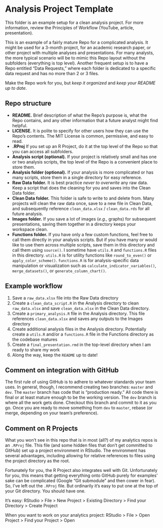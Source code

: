 # Analysis Project Template

This folder is an example setup for a clean analysis project. For more information, review the Principles of Workflow (YouTube, article, presentation).

This is an example of a fairly mature Repo for a complicated analysis. It might be used for a 3-month project, for an academic research paper, or other project with multiple analyses and presentations. For many analysts, the more typical scenario will be to mimic this Repo layout without the subfolders (everything is top level). Another frequent setup is to have a Repo entitled “Data Requests,” where each folder is dedicated to a specific data request and has no more than 2 or 3 files. 

Make the Repo work for you, but *keep it organized* and *keep your README up to date*.

## Repo structure

* **README.** Brief description of what the Repo’s purpose is, what the Repo contains, and any other information that a future analyst might find helpful.
* **LICENSE.** It is polite to specify for other users how they can use the Repo’s contents. The MIT License is common, permissive, and easy to read.
* **.RProj** If you set up an R Project, do it at the top level of the Repo so that you can access all subfolders.
* **Analysis script (optional).** If your project is relatively small and has one or two analysis scripts, the top level of the Repo is a convenient place to store them.
* **Analysis folder (optional).** If your analysis is more complicated or has many scripts, store them in a single directory for easy reference.
* **Raw Data folder.** It is best practice *never to overwrite* any raw data. Keep a script that does the cleaning for you and saves into the Clean Data folder.
* **Clean Data folder.** This folder is safe to write to and delete from. Many projects will clean the raw data once, save to a new file in Clean Data, and subsequently reference  `clean_data.xlsx` / `clean_data.rds` for all future analysis.
* **Images folder.** If you save a lot of images (*e.g.,* graphs) for subsequent presentations, saving them together in a directory keeps your workspace clean.
* **Functions folder.** If you have only a few custom functions, feel free to call them directly in your analysis scripts. But if you have many or would like to use them across multiple scripts, save them in this directory and call them using `source()`. I sometime have `utils.R` and `functions.R` files in this directory. `utils.R` is for utility functions like `round_to_even()` or `apply_color_scheme()`. `functions.R` is for analysis-specific data manipulation or visualization such as `calculate_indicator_variables()`, `merge_datasets()`, or `generate_column_chart()`.

## Example workflow

1. Save a `raw_data.xlsx` file into the Raw Data directory
2. Create a `clean_data_script.R` in the Analysis directory to clean `raw_data.xlsx` and save `clean_data.xlsx` in the Clean Data directory.
3. Create a `primary_analysis.R` file in the Analysis directory. This file references `clean_data.xlsx` and saves any outputs to the Images directory
4. Create additional analysis files in the Analysis directory. Potentially create a `utils.R` and/or a `functions.R` file in the Functions directory as the codebase matures
5. Create a `final_presentation.rmd` in the top-level directory when I am ready to share my work
6. Along the way, keep the `README` up to date!

## Comment on integration with GitHub

The first rule of using GitHub is to adhere to whatever standards your team uses. In general, though, I recommend creating two branches: `master` and `dev`. The `master` branch has code that is “production ready.” All code there is final or at least mature enough to be the working version. The `dev` branch is where all the work gets done. Checkout this branch and commit to it as you go. Once you are ready to move something from `dev` to `master`, rebase (or merge, depending on your team’s preference).

## Comment on R Projects

What you won’t see in this repo that is in most (all?) of my analytics repos is an `.RProj` file. This file (and some hidden files that don’t get committed to GitHub) set up a project environment in RStudio. The environment has several advantages, including allowing for relative references to files using the project directory as the root. 

Fortunately for you, the R Project also integrates well with Git. Unfortunately for you, this means that getting everything onto GitHub purely for examples’ sake can be complicated (Google “Git submodule” and then cower in fear). So, I’ve left out the `.RProj` file. But ordinarily it’s easy to put one at the top of your Git directory. You should have one. 

It’s easy: RStudio > File > New Project > Existing Directory > Find your Directory > Create Project

When you want to work on your analytics project: RStudio > File > Open Project > Find your Project > Open